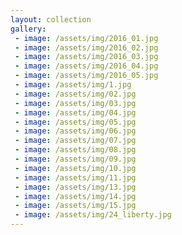 ```yaml
---
layout: collection
gallery:
 - image: /assets/img/2016_01.jpg
 - image: /assets/img/2016_02.jpg
 - image: /assets/img/2016_03.jpg
 - image: /assets/img/2016_04.jpg
 - image: /assets/img/2016_05.jpg
 - image: /assets/img/1.jpg
 - image: /assets/img/02.jpg
 - image: /assets/img/03.jpg
 - image: /assets/img/04.jpg
 - image: /assets/img/05.jpg
 - image: /assets/img/06.jpg
 - image: /assets/img/07.jpg
 - image: /assets/img/08.jpg
 - image: /assets/img/09.jpg
 - image: /assets/img/10.jpg
 - image: /assets/img/11.jpg
 - image: /assets/img/13.jpg
 - image: /assets/img/14.jpg
 - image: /assets/img/15.jpg
 - image: /assets/img/24_liberty.jpg
---
```


